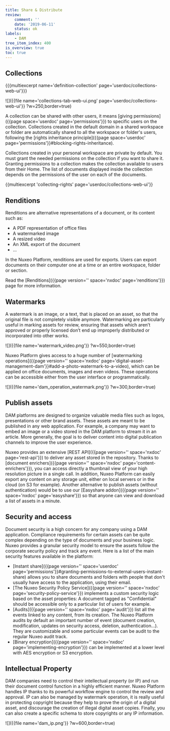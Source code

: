 ```yaml
---
title: Share & Distribute
review:
    comment: ''
    date: '2019-06-11'
    status: ok
labels:
    - DAM
tree_item_index: 400
is_overview: true
toc: true
---
```


## Collections

{{{multiexcerpt name='definition-collection' page='userdoc/collections-web-ui'}}}

![]({{file name='collections-tab-web-ui.png' page='userdoc/collections-web-ui'}} ?w=250,border=true)

A collection can be shared with other users, it means [giving permissions]({{page space='userdoc' page='permissions'}}) to specific users on the collection. Collections created in the default domain in a shared workspace or folder are automatically shared to all the workspace or folder's users, following the [rights inheritance principle]({{page space='userdoc' page='permissions'}}#blocking-rights-inheritance).

Collections created in your personal workspace are private by default. You must grant the needed permissions on the collection if you want to share it. Granting permissions to a collection makes the collection available to users from their Home. The list of documents displayed inside the collection depends on the permissions of the user on each of the documents.

{{multiexcerpt 'collecting-rights' page='userdoc/collections-web-ui'}}

##  Renditions

Renditions are alternative representations of a document, or its content such as:

*   A PDF representation of office files
*   A watermarked image
*   A resized video
*   An XML export of the document
*   ...

In the Nuxeo Platform, renditions are used for exports. Users can export documents on their computer one at a time or an entire workspace, folder or section.

Read the [Renditions]({{page version='' space='nxdoc' page='renditions'}}) page for more information.

##  Watermarks

A watermark is an image, or a text, that is placed on an asset, so that the original file is not completely visible anymore. Watermarking are particularly useful in marking assets for review, ensuring that assets which aren’t approved or properly licensed don’t end up improperly distributed or incorporated into other works.

![]({{file name='watermark_video.png'}} ?w=550,border=true)

Nuxeo Platform gives access to a huge number of [watermarking operations]({{page version='' space='nxdoc' page='digital-asset-management-dam'}}#add-a-photo-watermark-to-a-video), which can be applied on office documents, images and even videos. These operations can be accessible either from the user interface or programmatically.

![]({{file name='dam_operation_watermark.png'}} ?w=300,border=true)

## Publish assets

 DAM platforms are designed to organize valuable media files such as logos, presentations or other brand assets. These assets are meant to be published in any web application. For example, a company may want to embed an image or a video stored in the DAM platform to stream it in an article. More generally, the goal is to deliver content into digital publication channels to improve the user experience.

 Nuxeo provides an extensive [REST API]({{page version='' space='nxdoc' page='rest-api'}}) to deliver any asset stored in the repository. Thanks to [document enrichers]({{page version='' space='nxdoc' page='content-enrichers'}}), you can access directly a thumbnail view of your high resolution picture in a single call. In addition, Nuxeo Platform can easily export any content on any storage unit, either on local servers or in the cloud (on S3 for example). Another alternative to publish assets (without authentication) would be to use our [Easyshare addon]({{page version='' space='nxdoc' page='easyshare'}}) so that anyone can view and download a list of assets in a minute.

## Security and access

Document security is a high concern for any company using a DAM application. Compliance requirements for certain assets can be quite complex depending on the type of documents and your business logic. Nuxeo provides a granular security model to ensure the assets follow the corporate security policy and track any event. Here is a list of the main security features available in the platform:

- [Instant share]({{page version='' space='userdoc' page='permissions'}}#granting-permissions-to-external-users-instant-share) allows you to share documents and folders with people that don't usually have access to the application, using their email.
- [The Nuxeo Security Policy Service]({{page version='' space='nxdoc' page='security-policy-service'}}) implements a custom security logic based on the asset properties: A document tagged as "Confidential" should be accessible only to a particular list of users for example.
- [Audits]({{page version='' space='nxdoc' page='audit'}}) list all the events linked to any content, from its creation. The Nuxeo Platform audits by default an important number of event (document creation, modification, updates on security access, deletion, authentication...). They are customizable and some particular events can be audit to the regular Nuxeo audit track.
- [Binary encryption]({{page version='' space='nxdoc' page='implementing-encryption'}}) can be implemented at a lower level with AES encryption or S3 encryption.

## Intellectual Property

DAM companies need to control their intellectual property (or IP) and run their document control function in a highly efficient manner. Nuxeo Platform handles IP thanks to its powerful workflow engine to control the review and approval. IP can also be managed by watermark operation, it is really useful in protecting copyright because they help to prove the origin of a digital asset, and discourage the creation of illegal digital asset copies. Finally, you can also create a specific schema to store copyrights or any IP information.

![]({{file name='dam_ip.png'}} ?w=600,border=true)
